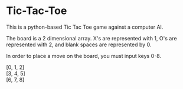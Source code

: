 # Tic-Tac-Toe
This is a python-based Tic Tac Toe game against a computer AI.

The board is a 2 dimensional array. X's are represented with 1, O's are represented with 2, and blank spaces are represented by 0.

In order to place a move on the board, you must input keys 0-8.

[0, 1, 2]<br />
[3, 4, 5]<br />
[6, 7, 8]
